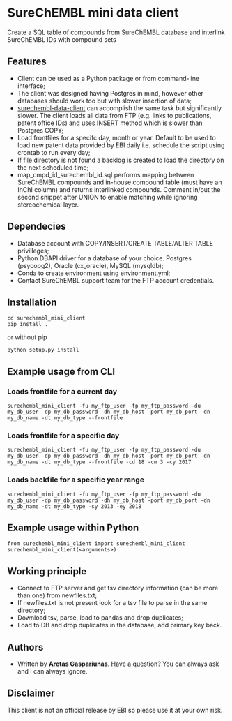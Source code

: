 # SureChEMBL mini data client

Create a SQL table of compounds from SureChEMBL database and interlink SureChEMBL IDs with compound sets

## Features
* Client can be used as a Python package or from command-line interface;
* The client was designed having Postgres in mind, however other databases should work too but with slower insertion of data;
* [surechembl-data-client](https://github.com/chembl/surechembl-data-client) can accomplish the same task but significantly slower. The client loads all data from FTP (e.g. links to publications, patent office IDs) and uses INSERT method which is slower than Postgres COPY;
* Load frontfiles for a specifc day, month or year. Default to be used to load new patent data provided by EBI daily i.e. schedule the script using crontab to run every day;
* If file directory is not found a backlog is created to load the directory on the next scheduled time;
* map_cmpd_id_surechembl_id.sql performs mapping between SureChEMBL compounds and in-house compound table (must have an InChI column) and returns interlinked compounds. Comment in/out the second snippet after UNION to enable matching while ignoring stereochemical layer.

## Dependecies
* Database account with COPY/INSERT/CREATE TABLE/ALTER TABLE privilleges;
* Python DBAPI driver for a database of your choice. Postgres (psycopg2), Oracle (cx_oracle), MySQL (mysqldb);
* Conda to create environment using environment.yml;
* Contact SureChEMBL support team for the FTP account credentials.

## Installation
```
cd surechembl_mini_client
pip install .
```
or without pip
```
python setup.py install
```

## Example usage from CLI
### Loads frontfile for a current day
```
surechembl_mini_client -fu my_ftp_user -fp my_ftp_password -du my_db_user -dp my_db_password -dh my_db_host -port my_db_port -dn my_db_name -dt my_db_type --frontfile
```
### Loads frontfile for a specific day
```
surechembl_mini_client -fu my_ftp_user -fp my_ftp_password -du my_db_user -dp my_db_password -dh my_db_host -port my_db_port -dn my_db_name -dt my_db_type --frontfile -cd 18 -cm 3 -cy 2017
```
### Loads backfile for a specific year range
```
surechembl_mini_client -fu my_ftp_user -fp my_ftp_password -du my_db_user -dp my_db_password -dh my_db_host -port my_db_port -dn my_db_name -dt my_db_type -sy 2013 -ey 2018
```

## Example usage within Python
```
from surechembl_mini_client import surechembl_mini_client
surechembl_mini_client(<arguments>)
```

## Working principle
* Connect to FTP server and get tsv directory information (can be more than one) from newfiles.txt;
* If newfiles.txt is not present look for a tsv file to parse in the same directory;
* Download tsv, parse, load to pandas and drop duplicates;
* Load to DB and drop duplicates in the database, add primary key back.

## Authors
* Written by **Aretas Gaspariunas**. Have a question? You can always ask and I can always ignore.

## Disclaimer
This client is not an official release by EBI so please use it at your own risk.
